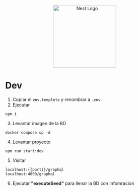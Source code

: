 <p align="center">
  <a href="http://nestjs.com/" target="blank"><img src="https://nestjs.com/img/logo-small.svg" width="200" alt="Nest Logo" /></a>
</p>

# Dev

1. Copiar el ```env.templete``` y renombrar a ```.env```.
2. Ejecutar
```
npm i
```
3. Levantar imagen de la BD
```
docker compose up -d
```
4. Levantar proyecto
```
npm run start:dev
```
5. Visitar
```
localhost:{{port}}/graphql
localhost:4000/graphql
```
6. Ejecutar __"executeSeed"__ para llenar la BD con infomracion